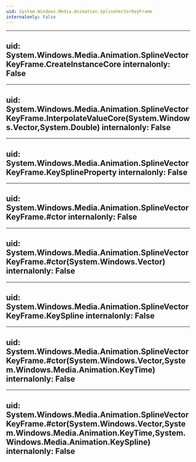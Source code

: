 ```yaml
---
uid: System.Windows.Media.Animation.SplineVectorKeyFrame
internalonly: False
---
```


---
uid: System.Windows.Media.Animation.SplineVectorKeyFrame.CreateInstanceCore
internalonly: False
---

---
uid: System.Windows.Media.Animation.SplineVectorKeyFrame.InterpolateValueCore(System.Windows.Vector,System.Double)
internalonly: False
---

---
uid: System.Windows.Media.Animation.SplineVectorKeyFrame.KeySplineProperty
internalonly: False
---

---
uid: System.Windows.Media.Animation.SplineVectorKeyFrame.#ctor
internalonly: False
---

---
uid: System.Windows.Media.Animation.SplineVectorKeyFrame.#ctor(System.Windows.Vector)
internalonly: False
---

---
uid: System.Windows.Media.Animation.SplineVectorKeyFrame.KeySpline
internalonly: False
---

---
uid: System.Windows.Media.Animation.SplineVectorKeyFrame.#ctor(System.Windows.Vector,System.Windows.Media.Animation.KeyTime)
internalonly: False
---

---
uid: System.Windows.Media.Animation.SplineVectorKeyFrame.#ctor(System.Windows.Vector,System.Windows.Media.Animation.KeyTime,System.Windows.Media.Animation.KeySpline)
internalonly: False
---
